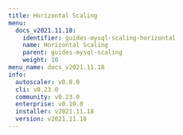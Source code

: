 ```yaml
---
title: Horizontal Scaling
menu:
  docs_v2021.11.18:
    identifier: guides-mysql-scaling-horizontal
    name: Horizontal Scaling
    parent: guides-mysql-scaling
    weight: 10
menu_name: docs_v2021.11.18
info:
  autoscaler: v0.8.0
  cli: v0.23.0
  community: v0.23.0
  enterprise: v0.10.0
  installer: v2021.11.18
  version: v2021.11.18
---
```


